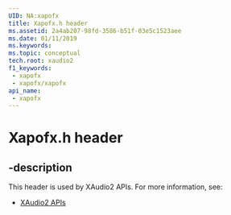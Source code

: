 ```yaml
---
UID: NA:xapofx
title: Xapofx.h header
ms.assetid: 2a4ab207-98fd-3586-b51f-03e5c1523aee
ms.date: 01/11/2019
ms.keywords: 
ms.topic: conceptual
tech.root: xaudio2
f1_keywords:
 - xapofx
 - xapofx/xapofx
api_name:
 - xapofx
---
```


# Xapofx.h header


## -description

This header is used by XAudio2 APIs. For more information, see:

- [XAudio2 APIs](../_xaudio2/index.md)

